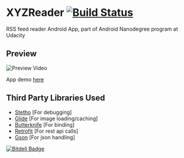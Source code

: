 # XYZReader [![Build Status](https://travis-ci.org/amrendra18/udacity-p5.svg?branch=master)](https://travis-ci.org/amrendra18/udacity-p5)

RSS feed reader Android App, part of Android Nanodegree program at Udacity

## Preview
![Preview Video](../master/raw/xyz-preview.gif)   

App demo [here](https://www.youtube.com/watch?v=K3mmfqBo8KA)

## Third Party Libraries Used

- [Stetho](https://github.com/facebook/stetho) [For debugging]
- [Glide](https://github.com/bumptech/glide) [For image loading/caching]
- [Butterknife](http://jakewharton.github.io/butterknife/) [For binding]
- [Retrofit](http://square.github.io/retrofit/) [For rest api calls]
- [Gson](http://mvnrepository.com/artifact/com.squareup.retrofit/converter-gson/2.0.0-beta1) [For json handling]


[![Bitdeli Badge](https://d2weczhvl823v0.cloudfront.net/amrendra18/udacity-p5/trend.png)](https://bitdeli.com/free "Bitdeli Badge")

